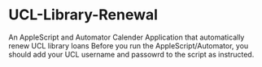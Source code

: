 # UCL-Library-Renewal
An AppleScript and Automator Calender Application that automatically renew UCL library loans
Before you run the AppleScript/Automator, you should add your UCL username and passowrd to the script as instructed.
